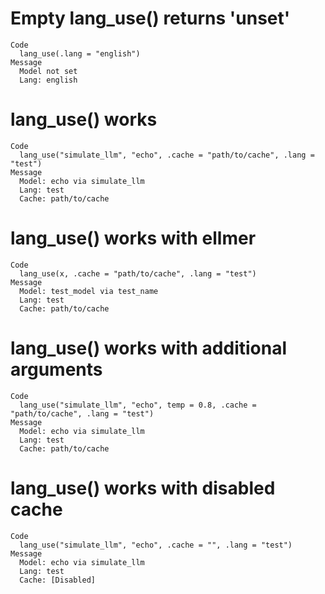 # Empty lang_use() returns 'unset'

    Code
      lang_use(.lang = "english")
    Message
      Model not set
      Lang: english

# lang_use() works

    Code
      lang_use("simulate_llm", "echo", .cache = "path/to/cache", .lang = "test")
    Message
      Model: echo via simulate_llm
      Lang: test
      Cache: path/to/cache

# lang_use() works with ellmer

    Code
      lang_use(x, .cache = "path/to/cache", .lang = "test")
    Message
      Model: test_model via test_name
      Lang: test
      Cache: path/to/cache

# lang_use() works with additional arguments

    Code
      lang_use("simulate_llm", "echo", temp = 0.8, .cache = "path/to/cache", .lang = "test")
    Message
      Model: echo via simulate_llm
      Lang: test
      Cache: path/to/cache

# lang_use() works with disabled cache

    Code
      lang_use("simulate_llm", "echo", .cache = "", .lang = "test")
    Message
      Model: echo via simulate_llm
      Lang: test
      Cache: [Disabled]


